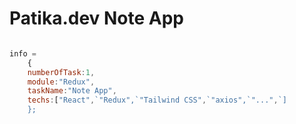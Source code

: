 Patika.dev Note App
=

```javascript  

info = 
    {
    numberOfTask:1,
    module:"Redux",
    taskName:"Note App",
    techs:["React",`"Redux",`"Tailwind CSS",`"axios",`"...",`]
    }; 
```

